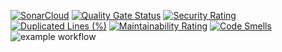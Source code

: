 [![SonarCloud](https://sonarcloud.io/images/project_badges/sonarcloud-black.svg)](https://sonarcloud.io/summary/new_code?id=HCLEvolveEcommerce_ECommerceCapstone)
[![Quality Gate Status](https://sonarcloud.io/api/project_badges/measure?project=HCLEvolveEcommerce_ECommerceCapstone&metric=alert_status)](https://sonarcloud.io/summary/new_code?id=HCLEvolveEcommerce_ECommerceCapstone)
[![Security Rating](https://sonarcloud.io/api/project_badges/measure?project=HCLEvolveEcommerce_ECommerceCapstone&metric=security_rating)](https://sonarcloud.io/summary/new_code?id=HCLEvolveEcommerce_ECommerceCapstone)
[![Duplicated Lines (%)](https://sonarcloud.io/api/project_badges/measure?project=HCLEvolveEcommerce_ECommerceCapstone&metric=duplicated_lines_density)](https://sonarcloud.io/summary/new_code?id=HCLEvolveEcommerce_ECommerceCapstone)
[![Maintainability Rating](https://sonarcloud.io/api/project_badges/measure?project=HCLEvolveEcommerce_ECommerceCapstone&metric=sqale_rating)](https://sonarcloud.io/summary/new_code?id=HCLEvolveEcommerce_ECommerceCapstone)
[![Code Smells](https://sonarcloud.io/api/project_badges/measure?project=HCLEvolveEcommerce_ECommerceCapstone&metric=code_smells)](https://sonarcloud.io/summary/new_code?id=HCLEvolveEcommerce_ECommerceCapstone)
![example workflow](https://github.com/<OWNER>/<REPOSITORY>/actions/workflows/<WORKFLOW_FILE>/badge.svg)
